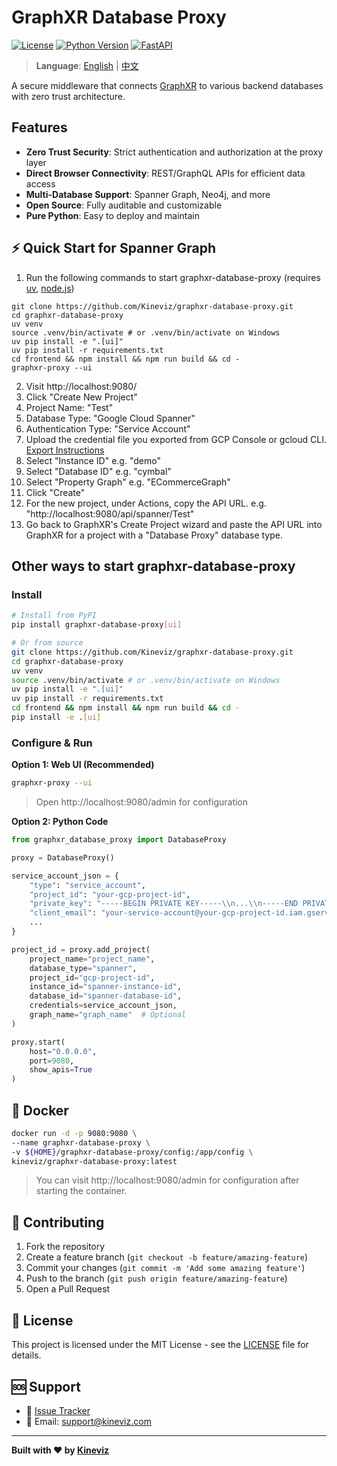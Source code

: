 # GraphXR Database Proxy

[![License](https://img.shields.io/badge/license-MIT-blue.svg)](LICENSE)
[![Python Version](https://img.shields.io/badge/python-3.8+-blue.svg)](https://python.org)
[![FastAPI](https://img.shields.io/badge/FastAPI-0.104+-green.svg)](https://fastapi.tiangolo.com)

> **Language**: [English](https://github.com/Kineviz/graphxr-database-proxy/readme.md) | [中文](https://github.com/Kineviz/graphxr-database-proxy/readme.zh.md)

A secure middleware that connects [GraphXR](https://www.kineviz.com/graphxr) to various backend databases with zero trust architecture.

## Features

- **Zero Trust Security**: Strict authentication and authorization at the proxy layer
- **Direct Browser Connectivity**: REST/GraphQL APIs for efficient data access
- **Multi-Database Support**: Spanner Graph, Neo4j, and more
- **Open Source**: Fully auditable and customizable
- **Pure Python**: Easy to deploy and maintain

## ⚡ Quick Start for Spanner Graph

1. Run the following commands to start graphxr-database-proxy (requires [uv](https://docs.astral.sh/uv/), [node.js](https://nodejs.org/en/download/))

```
git clone https://github.com/Kineviz/graphxr-database-proxy.git
cd graphxr-database-proxy
uv venv
source .venv/bin/activate # or .venv/bin/activate on Windows
uv pip install -e ".[ui]"
uv pip install -r requirements.txt
cd frontend && npm install && npm run build && cd -
graphxr-proxy --ui 
```

2. Visit http://localhost:9080/
3. Click "Create New Project"
4. Project Name: "Test"
5. Database Type: "Google Cloud Spanner"
6. Authentication Type: "Service Account"
7. Upload the credential file you exported from GCP Console or gcloud CLI. [Export Instructions](https://github.com/Kineviz/try-graphxr-spannergraph#)
8. Select "Instance ID" e.g. "demo"
9. Select "Database ID" e.g. "cymbal"
10. Select "Property Graph" e.g. "ECommerceGraph"
11. Click "Create"
12. For the new project, under Actions, copy the API URL. e.g. "http://localhost:9080/api/spanner/Test"
13. Go back to GraphXR's Create Project wizard and paste the API URL into GraphXR for a project with a "Database Proxy" database type.

## Other ways to start graphxr-database-proxy

### Install

```bash
# Install from PyPI
pip install graphxr-database-proxy[ui]

# Or from source
git clone https://github.com/Kineviz/graphxr-database-proxy.git
cd graphxr-database-proxy
uv venv
source .venv/bin/activate # or .venv/bin/activate on Windows
uv pip install -e ".[ui]"
uv pip install -r requirements.txt
cd frontend && npm install && npm run build && cd -
pip install -e .[ui]
```

### Configure & Run

**Option 1: Web UI (Recommended)**
```bash
graphxr-proxy --ui
```
> Open http://localhost:9080/admin for configuration

**Option 2: Python Code**
```python
from graphxr_database_proxy import DatabaseProxy

proxy = DatabaseProxy()

service_account_json = {
    "type": "service_account",
    "project_id": "your-gcp-project-id",
    "private_key": "-----BEGIN PRIVATE KEY-----\\n...\\n-----END PRIVATE KEY-----\\n",
    "client_email": "your-service-account@your-gcp-project-id.iam.gserviceaccount.com",
    ...
}

project_id = proxy.add_project(
    project_name="project_name",
    database_type="spanner",
    project_id="gcp-project-id", 
    instance_id="spanner-instance-id",
    database_id="spanner-database-id",
    credentials=service_account_json,  
    graph_name="graph_name"  # Optional
)

proxy.start(
    host="0.0.0.0",     
    port=9080,          
    show_apis=True     
)
```

## 🐳 Docker

```bash
docker run -d -p 9080:9080 \
--name graphxr-database-proxy \
-v ${HOME}/graphxr-database-proxy/config:/app/config \
kineviz/graphxr-database-proxy:latest
```
> You can visit http://localhost:9080/admin for configuration after starting the container.



## 🤝 Contributing

1. Fork the repository
2. Create a feature branch (`git checkout -b feature/amazing-feature`)
3. Commit your changes (`git commit -m 'Add some amazing feature'`)
4. Push to the branch (`git push origin feature/amazing-feature`)
5. Open a Pull Request

## 📄 License

This project is licensed under the MIT License - see the [LICENSE](LICENSE) file for details.

## 🆘 Support

- 🐛 [Issue Tracker](https://github.com/Kineviz/graphxr-database-proxy/issues)
- 📧 Email: support@kineviz.com

---

**Built with ❤️ by [Kineviz](https://www.kineviz.com)**